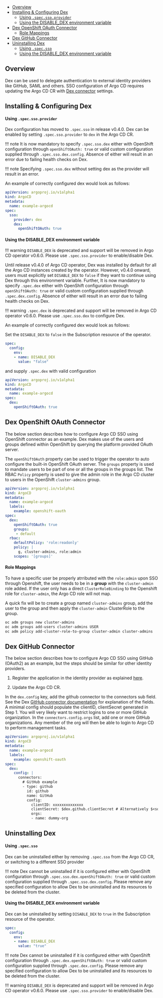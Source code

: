 - [Overview](#overview)
- [Installing & Configuring Dex](#installing--configuring-dex)
    - [Using `.spec.sso.provider`](#using-specssoprovider)
    - [Using the DISABLE_DEX environment variable](#using-the-disable_dex-environment-variable)
- [Dex OpenShift OAuth Connector](#dex-openshift-oauth-connector)
    - [Role Mappings](#role-mappings)
- [Dex GitHub Connector](#dex-github-connector)
- [Uninstalling Dex](#uninstalling-dex)
    - [Using `.spec.sso`](#using-specsso)
    - [Using the DISABLE_DEX environment variable](#using-the-disable_dex-environment-variable-1)

## Overview

Dex can be used to delegate authentication to external identity providers like GitHub, SAML and others. SSO configuration of Argo CD requires updating the Argo CD CR with [Dex connector](https://dexidp.io/docs/connectors/) settings.


## Installing & Configuring Dex

#### Using `.spec.sso.provider`

Dex configuration has moved to `.spec.sso` in release v0.4.0. Dex can be enabled by setting `.spec.sso.provider` to `dex` in the Argo CD CR. 

!!! note
    It is now mandatory to specify `.spec.sso.dex` either with OpenShift configuration through `openShiftOAuth: true` or valid custom configuration supplied through `.spec.sso.dex.config`. Absence of either will result in an error due to failing health checks on Dex. 

!!! note
    Specifying `.spec.sso.dex` without setting dex as the provider will result in an error. 

An example of correctly configured dex would look as follows:

```yaml
apiVersion: argoproj.io/v1alpha1
kind: ArgoCD
metadata:
  name: example-argocd
spec:
  sso:
    provider: dex
    dex:
      openShiftOAuth: true
```

#### Using the DISABLE_DEX environment variable 

!!! warning 
    `DISABLE_DEX` is deprecated and support will be removed in Argo CD operator v0.6.0. Please use `.spec.sso.provider` to enable/disable Dex.

Until release v0.4.0 of Argo CD operator, Dex was installed by default for all the Argo CD instances created by the operator. However, v0.4.0 onward, users must explicitly set `DISABLE_DEX` to `false` if they want to continue using Dex through this environment variable. Further, It is now mandatory to specify `.spec.dex` either with OpenShift configuration through `openShiftOAuth: true` or valid custom configuration supplied through `.spec.dex.config`. Absence of either will result in an error due to failing health checks on Dex.

!!! warning 
    `.spec.dex` is deprecated and support will be removed in Argo CD operator v0.6.0. Please use `.spec.sso.dex` to configure Dex.


An example of correctly configured dex would look as follows:

Set the `DISABLE_DEX` to `false` in the Subscription resource of the operator.

```yaml
spec:
  config:
    env:
    - name: DISABLE_DEX
      value: "false"
```

and supply `.spec.dex` with valid configuration

```yaml
apiVersion: argoproj.io/v1alpha1
kind: ArgoCD
metadata:
  name: example-argocd
spec:
  dex:
    openShiftOAuth: true
```

## Dex OpenShift OAuth Connector

The below section describes how to configure Argo CD SSO using OpenShift connector as an example. Dex makes use of the users and groups defined within OpenShift by querying the platform provided OAuth server.

The `openShiftOAuth` property can be used to trigger the operator to auto configure the built-in OpenShift OAuth server. The `groups` property is used to mandate users to be part of one or all the groups in the groups list. The RBAC `Policy` property is used to give the admin role in the Argo CD cluster to users in the OpenShift `cluster-admins` group.

``` yaml
apiVersion: argoproj.io/v1alpha1
kind: ArgoCD
metadata:
  name: example-argocd
  labels:
    example: openshift-oauth
spec:
  dex:
    openShiftOAuth: true
    groups:
     - default
  rbac:
    defaultPolicy: 'role:readonly'
    policy: |
      g, cluster-admins, role:admin
    scopes: '[groups]'
```

#### Role Mappings

To have a specific user be properly atrributed with the `role:admin` upon SSO through Openshift, the user needs to be in a **group** with the `cluster-admin` role added. If the user only has a direct `ClusterRoleBinding` to the Openshift role for `cluster-admin`, the Argo CD role will not map.

A quick fix will be to create a group named `cluster-admins` group, add the user to the group and then apply the `cluster-admin` ClusterRole to the group.

```txt
oc adm groups new cluster-admins
oc adm groups add-users cluster-admins USER
oc adm policy add-cluster-role-to-group cluster-admin cluster-admins
```

## Dex GitHub Connector

The below section describes how to configure Argo CD SSO using GitHub (OAuth2) as an example, but the steps should be similar for other identity providers.

1. Register the application in the identity provider as explained [here](https://argoproj.github.io/argo-cd/operator-manual/user-management/#1-register-the-application-in-the-identity-provider).

2. Update the Argo CD CR.

In the `dex.config` key, add the github connector to the connectors sub field. See the Dex [GitHub connector documentation](https://github.com/dexidp/website/blob/main/content/docs/connectors/github.md) for explanation of the fields. A minimal config should populate the clientID, clientSecret generated in Step 1.
You will very likely want to restrict logins to one or more GitHub organization. In the
`connectors.config.orgs` list, add one or more GitHub organizations. Any member of the org will then be able to login to Argo CD to perform management tasks.

``` yaml
apiVersion: argoproj.io/v1alpha1
kind: ArgoCD
metadata:
  name: example-argocd
  labels:
    example: openshift-oauth
spec:
  dex:
    config: |
      connectors:
        # GitHub example
        - type: github
          id: github
          name: GitHub
          config:
            clientID: xxxxxxxxxxxxxx
            clientSecret: $dex.github.clientSecret # Alternatively $<some_K8S_secret>:dex.github.clientSecret
            orgs:
            - name: dummy-org
```

## Uninstalling Dex 

#### Using `.spec.sso`

Dex can be uninstalled either by removing `.spec.sso` from the Argo CD CR, or switching to a different SSO provider 

!!! note
    Dex cannot be uninstalled if it is configured either with OpenShift configuration through `.spec.sso.dex.openShiftOAuth: true` or valid custom configuration supplied through `.spec.sso.dex.config`. Please remove any specified configuration to allow Dex to be uninstalled and its resources to be deleted from the cluster.

#### Using the DISABLE_DEX environment variable

Dex can be uninstalled by setting `DISABLE_DEX` to `true` in the Subscription resource of the operator.

```yaml
spec:
  config:
    env:
    - name: DISABLE_DEX
      value: "true"
```

!!! note
    Dex cannot be uninstalled if it is configured either with OpenShift configuration through `.spec.dex.openShiftOAuth: true` or valid custom configuration supplied through `.spec.dex.config`. Please remove any specified configuration to allow Dex to be uninstalled and its resources to be deleted from the cluster.

!!! warning 
    `DISABLE_DEX` is deprecated and support will be removed in Argo CD operator v0.6.0. Please use `.spec.sso.provider` to enable/disable Dex.
